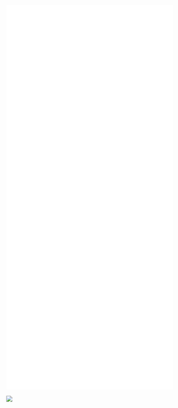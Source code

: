 ![Metrics](https://github.com/Creator54/creator54/blob/main/github-metrics.svg?)

![](https://komarev.com/ghpvc/?username=creator54&color=orange)

